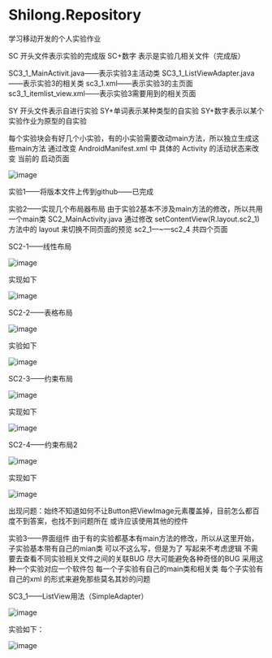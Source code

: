 # Shilong.Repository
学习移动开发的个人实验作业

SC 开头文件表示实验的完成版
SC+数字 表示是实验几相关文件（完成版）

SC3_1_MainActivit.java——表示实验3主活动类
SC3_1_ListViewAdapter.java——表示实验3的相关类
sc3_1.xml——表示实验3的主页面
sc3_1_itemlist_view.xml——表示实验3需要用到的相关页面


SY 开头文件表示自进行实验
SY+单词表示某种类型的自实验
SY+数字表示以某个实验作业为原型的自实验

每个实验块会有好几个小实验，有的小实验需要改动main方法，所以独立生成这些main方法
通过改变 AndroidManifest.xml 中 具体的 Activity 的活动状态来改变 当前的 启动页面

![image](screenshot\ActivityEdit(changeMainXML).jpg)



实验1——将版本文件上传到github——已完成

实验2——实现几个布局器布局
  由于实验2基本不涉及main方法的修改，所以共用一个main类 SC2_MainActivity.java 通过修改 setContentView(R.layout.sc2_1) 方法中的 layout 来切换不同页面的预览
  sc2_1—~—sc2_4 共四个页面 
    

SC2-1——线性布局

![image](screenshot\s2_1.jpg)

实现如下

![image](screenshot\sc2_1.jpg)


SC2-2——表格布局

![image](screenshot\s2_2.jpg)

实验如下

![image](screenshot\sc2_2.jpg)

SC2-3——约束布局

![image](screenshot\s2_3.jpg)

实现如下

![image](screenshot\sc2_3.jpg)

SC2-4——约束布局2

![image](screenshot\s2_4.jpg)

实现如下

![image](screenshot\sc2_4.jpg)

出现问题：始终不知道如何不让Button把ViewImage元素覆盖掉，目前怎么都百度不到答案，也找不到问题所在
或许应该使用其他的控件


实验3——界面组件
  由于有的实验都基本有main方法的修改，所以从这里开始，子实验基本带有自己的mian类 
    可以不这么写，但是为了
    写起来不考虑逻辑
    不需要去查看不同实验相关文件之间的关联BUG
    尽大可能避免各种奇怪的BUG
    采用这种一个实验对应一个软件包 每一个子实验有自己的main类和相关类 每个子实验有自己的xml 的形式来避免那些莫名其妙的问题

SC3_1——ListView用法（SimpleAdapter）

![image](screenshot\s3_1.jpg)

实验如下：

![image](screenshot\sc3_1.jpg)


